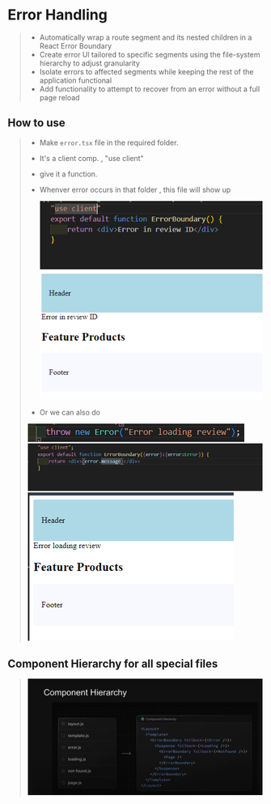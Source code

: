 #  Error Handling
>
> - Automatically wrap a route segment and its nested children in a React Error
Boundary
> - Create error Ul tailored to specific segments using the file-system hierarchy to
adjust granularity
> - Isolate errors to affected segments while keeping the rest of the application
functional
> - Add functionality to attempt to recover from an error without a full page reload


## How to use
>
> - Make ```error.tsx``` file in the required folder.
> - It's a client comp. , "use client"
> - give it a function.
> - Whenver error occurs in that folder , this file will show up
>
>   ![alt text](image-4.png)
>   ![alt text](image-5.png)
>
> -  Or we can also do
>   
>   ![alt text](image-7.png)
>   ![alt text](image-8.png)
>   ![alt text](image-9.png)
>
>

## Component Hierarchy for all special files
>
>   ![alt text](image-10.png)